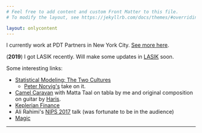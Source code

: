 ```yaml
---
# Feel free to add content and custom Front Matter to this file.
# To modify the layout, see https://jekyllrb.com/docs/themes/#overriding-theme-defaults

layout: onlycontent
---
```



I currently work at PDT Partners in New York City.  [See more here](/about).

(**2019**) I got LASIK recently. Will make some updates in [LASIK](/lasik) soon. 


Some interesting links:

* [Statistical Modeling: The Two Cultures](http://citeseerx.ist.psu.edu/viewdoc/download?doi=10.1.1.156.4933&rep=rep1&type=pdf)
    * [Peter Norvig's](http://norvig.com/chomsky.html) take on it.
* [Camel Caravan](https://www.youtube.com/watch?v=2ADqnuFxwzs) with Matta Taal on tabla by me and original composition on guitar by [Haris](http://hariskr.com/).
* [Keplerian Finance](http://keplerianfinance.com/)
* Ali Rahimi's [NIPS 2017](https://www.youtube.com/watch?v=Qi1Yry33TQE) talk (was fortunate to be in the audience)
* [Magic](http://magicaj.com/)


---

